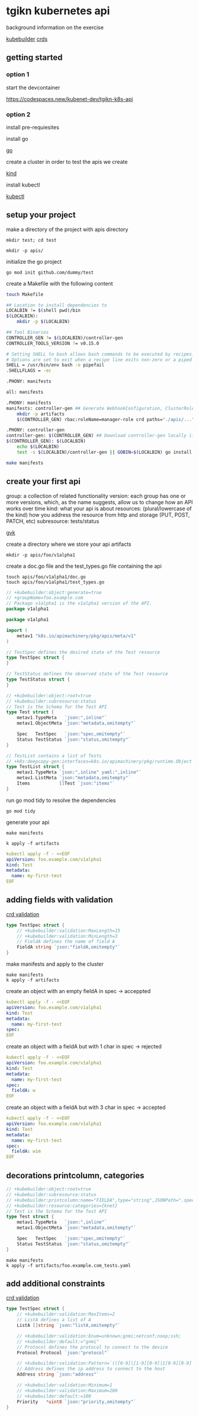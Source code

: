 # tgikn kubernetes api

background information on the exercise

[kubebuilder](https://book.kubebuilder.io/introduction)
[crds](https://book.kubebuilder.io/reference/generating-crd)

## getting started

### option 1

start the devcontainer

https://codespaces.new/kubenet-dev/tgikn-k8s-api

### option 2

install pre-requiesites

install go

[go](https://go.dev/doc/install)

create a cluster in order to test the apis we create

[kind](https://kind.sigs.k8s.io/docs/user/quick-start/)

install kubectl

[kubectl](https://kubernetes.io/docs/tasks/tools/)

## setup your project

make a directory of the project with apis directory

```
mkdir test; cd test
```

```
mkdir -p apis/
```
initialize the go project

```
go mod init github.com/dummy/test
```

create a Makefile with the following content

```bash
touch Makefile
```

```bash
## Location to install dependencies to
LOCALBIN ?= $(shell pwd)/bin
$(LOCALBIN):
	mkdir -p $(LOCALBIN)

## Tool Binaries
CONTROLLER_GEN ?= $(LOCALBIN)/controller-gen
CONTROLLER_TOOLS_VERSION ?= v0.15.0

# Setting SHELL to bash allows bash commands to be executed by recipes.
# Options are set to exit when a recipe line exits non-zero or a piped command fails.
SHELL = /usr/bin/env bash -o pipefail
.SHELLFLAGS = -ec

.PHONY: manifests

all: manifests

.PHONY: manifests
manifests: controller-gen ## Generate WebhookConfiguration, ClusterRole and CustomResourceDefinition objects.
	mkdir -p artifacts
	$(CONTROLLER_GEN) rbac:roleName=manager-role crd paths="./apis/..." output:crd:artifacts:config=artifacts

.PHONY: controller-gen
controller-gen: $(CONTROLLER_GEN) ## Download controller-gen locally if necessary.
$(CONTROLLER_GEN): $(LOCALBIN)
	echo $(LOCALBIN)
	test -s $(LOCALBIN)/controller-gen || GOBIN=$(LOCALBIN) go install sigs.k8s.io/controller-tools/cmd/controller-gen@$(CONTROLLER_TOOLS_VERSION)
```

```bash
make manifests
```

## create your first api

group: a collection of related functionality
version: each group has one or more versions, which, as the name suggests, allow us to change how an API works over time
kind: what your api is about
resources: (plural/lowercase of the kind) how you address the resource from http and storage (PUT, POST, PATCH, etc)
subresource: tests/status

[gvk](https://book.kubebuilder.io/cronjob-tutorial/gvks)

create a directory where we store your api artifacts

```
mkdir -p apis/foo/v1alpha1
```

create a doc.go file and the test_types.go file containing the api

```
touch apis/foo/v1alpha1/doc.go
touch apis/foo/v1alpha1/test_types.go
```

```go
// +kubebuilder:object:generate=true
// +groupName=foo.example.com
// Package v1alpha1 is the v1alpha1 version of the API.
package v1alpha1
```

```go
package v1alpha1

import (
	metav1 "k8s.io/apimachinery/pkg/apis/meta/v1"
)

// TestSpec defines the desired state of the Test resource
type TestSpec struct {
}

// TestStatus defines the observed state of the Test resource
type TestStatus struct {
}

// +kubebuilder:object:root=true
// +kubebuilder:subresource:status
// Test is the Schema for the Test API
type Test struct {
	metav1.TypeMeta   `json:",inline"`
	metav1.ObjectMeta `json:"metadata,omitempty"`

	Spec   TestSpec   `json:"spec,omitempty"`
	Status TestStatus `json:"status,omitempty"`
}

// TestList contains a list of Tests
// +k8s:deepcopy-gen:interfaces=k8s.io/apimachinery/pkg/runtime.Object
type TestList struct {
	metav1.TypeMeta `json:",inline" yaml:",inline"`
	metav1.ListMeta `json:"metadata,omitempty"`
	Items           []Test `json:"items"`
}
```

run go mod tidy to resolve the dependencies

```
go mod tidy
```

generate your api

```
make manifests
```

```
k apply -f artifacts
```

```yaml
kubectl apply -f - <<EOF
apiVersion: foo.example.com/v1alpha1
kind: Test
metadata:
  name: my-first-test
EOF
```

## adding fields with validation

[crd validation](https://book.kubebuilder.io/reference/markers/crd-validation)

```go
type TestSpec struct {
    // +kubebuilder:validation:MaxLength=15
    // +kubebuilder:validation:MinLength=3
	// FieldA defines the name of field A
    FieldA string `json:"fieldA,omitempty"`
}
```

make manifests and apply to the cluster

```
make manifests
k apply -f artifacts
```

create an object with an empty fieldA in spec -> acceppted

```yaml
kubectl apply -f - <<EOF
apiVersion: foo.example.com/v1alpha1
kind: Test
metadata:
  name: my-first-test
spec:
EOF
```

create an object with a fieldA but with 1 char in spec -> rejected

```yaml
kubectl apply -f - <<EOF
apiVersion: foo.example.com/v1alpha1
kind: Test
metadata:
  name: my-first-test
spec:
  fieldA: w
EOF
```

create an object with a fieldA but with 3 char in spec -> accepted

```yaml
kubectl apply -f - <<EOF
apiVersion: foo.example.com/v1alpha1
kind: Test
metadata:
  name: my-first-test
spec:
  fieldA: wim
EOF
```

## decorations printcolumn, categories

```go
// +kubebuilder:object:root=true
// +kubebuilder:subresource:status
// +kubebuilder:printcolumn:name="FIELDA",type="string",JSONPath=".spec.fieldA"
// +kubebuilder:resource:categories={knet}
// Test is the Schema for the Test API
type Test struct {
	metav1.TypeMeta   `json:",inline"`
	metav1.ObjectMeta `json:"metadata,omitempty"`

	Spec   TestSpec   `json:"spec,omitempty"`
	Status TestStatus `json:"status,omitempty"`
}
```

```
make manifests
k apply -f artifacts/foo.example.com_tests.yaml
```


## add additional constraints

[crd validation](https://book.kubebuilder.io/reference/markers/crd-validation)

```go
type TestSpec struct {
    // +kubebuilder:validation:MaxItems=2
	// ListA defines a list of A
    ListA []string `json:"listA,omitempty"`

	// +kubebuilder:validation:Enum=unknown;gnmi;netconf;noop;ssh;
	// +kubebuilder:default:="gnmi"
	// Protocol defines the protocol to connect to the device
	Protocol Protocol `json:"protocol"`

	// +kubebuilder:validation:Pattern=`(([0-9]|[1-9][0-9]|1[0-9][0-9]|2[0-4][0-9]|25[0-5])\.){3}([0-9]|[1-9][0-9]|1[0-9][0-9]|2[0-4][0-9]|25[0-5])|((:|[0-9a-fA-F]{0,4}):)([0-9a-fA-F]{0,4}:){0,5}((([0-9a-fA-F]{0,4}:)?(:|[0-9a-fA-F]{0,4}))|(((25[0-5]|2[0-4][0-9]|[01]?[0-9]?[0-9])\.){3}(25[0-5]|2[0-4][0-9]|[01]?[0-9]?[0-9])))`
	// Address defines the ip address to connect to the host
	Address string `json:"address"`

	// +kubebuilder:validation:Minimum=1
	// +kubebuilder:validation:Maximum=200
	// +kubebuilder:default:=100
	Priority   *uint8 `json:"priority,omitempty"`
}
```

